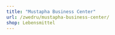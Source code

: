```yaml
---
title: "Mustapha Business Center"
url: /zwedru/mustapha-business-center/
shop: Lebensmittel
---
```

